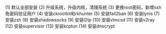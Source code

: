 (1) 默认全部安装
(2) 升级系统，升级内核，清理系统
(3) 更换root密码，新增ssh免密码验证用户
(4) 安装ckrootkit和rkhunter
(5) 安装fail2ban
(6) 安装lynis
(7) 安装zsh
(8) 安装shadowsocks
(9) 安装l2tp
(10) 安装vlmcsd
(11) 安装v2ray
(12) 安装supervisor
(13) 安装kcptun
(14) 安装dnscrypt
